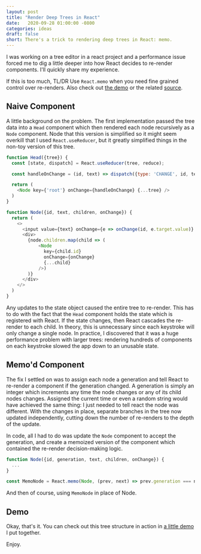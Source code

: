 ```yaml
---
layout: post
title: "Render Deep Trees in React"
date:   2020-09-28 01:00:00 -0800
categories: ideas
draft: false
short: There's a trick to rendering deep trees in React: memo.
---
```



I was working on a tree editor in a react project and a performance issue forced me to dig a little deeper into how React decides to re-render components. I'll quickly share my experience. 

If this is too much, TL/DR Use `React.memo` when you need fine grained control over re-renders. Also check out [the demo](https://react-tree-memo-demo.stackblitz.io/) or the related [source](https://stackblitz.com/edit/react-tree-memo-demo?file=src/App.js).

## Naive Component


A little background on the problem. The first implementation passed the tree data into a `Head` component which then rendered each node recursively as a `Node` component. Node that this version is simplified so it might seem overkill that I used `React.useReducer`, but it greatly simplified things in the non-toy version of this tree.

```js
function Head({tree}) {
  const [state, dispatch] = React.useReducer(tree, reduce);

  const handleOnChange = (id, text) => dispatch({type: 'CHANGE', id, text});

  return (
    <Node key={'root'} onChange={handleOnChange} {...tree} />
  )
}
```

```js
function Node({id, text, children, onChange}) {
  return (
    <>
      <input value={text} onChange={e => onChange(id, e.target.value)} />
      <div>
        {node.children.map(child => (
            <Node 
              key={child.id} 
              onChange={onChange} 
              {...child} 
            />)
        )}
      </div>
    </>
  )
}
```

Any updates to the state object caused the entire tree to re-render. This has to do with the fact that the `Head` component holds the state which is registered with React. If the state changes, then React cascades the re-render to each child. In theory, this is unnecessary since each keystroke will only change a single node. In practice, I discovered that it was a huge performance problem with larger trees: rendering hundreds of components on each keystroke slowed the app down to an unusable state.

## Memo'd Component

The fix I settled on was to assign each node a generation and tell React to re-render a component if the generation changed. A generation is simply an integer which increments any time the node changes or any of its child nodes changes. Assigned the current time or even a random string would have achieved the same thing: I just needed to tell react the node was different. With the changes in place, separate branches in the tree now updated independently, cutting down the number of re-renders to the depth of the update.

In code, all I had to do was update the `Node` component to accept the generation, and create a memoized version of the component which contained the re-render decision-making logic.

```js
function Node({id, generation, text, children, onChange}) {
  ...
}

const MemoNode = React.memo(Node, (prev, next) => prev.generation === next.generation);
```

And then of course, using `MemoNode` in place of Node.

## Demo

Okay, that's it. You can check out this tree structure in action in [a little demo](https://react-tree-memo-demo.stackblitz.io/) I put together. 

Enjoy.